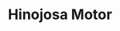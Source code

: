 ---
title: "Hinojosa Motor"
url: /talavera-de-la-reina/hinojosa-motor/
shop: reparación de automóviles
---